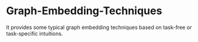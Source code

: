 # Graph-Embedding-Techniques
It provides some typical graph embedding techniques based on task-free or task-specific intuitions.
